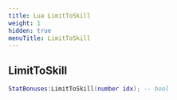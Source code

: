 ```yaml
---
title: Lua LimitToSkill
weight: 1
hidden: true
menuTitle: LimitToSkill
---
```

## LimitToSkill
```lua
StatBonuses:LimitToSkill(number idx); -- bool
```